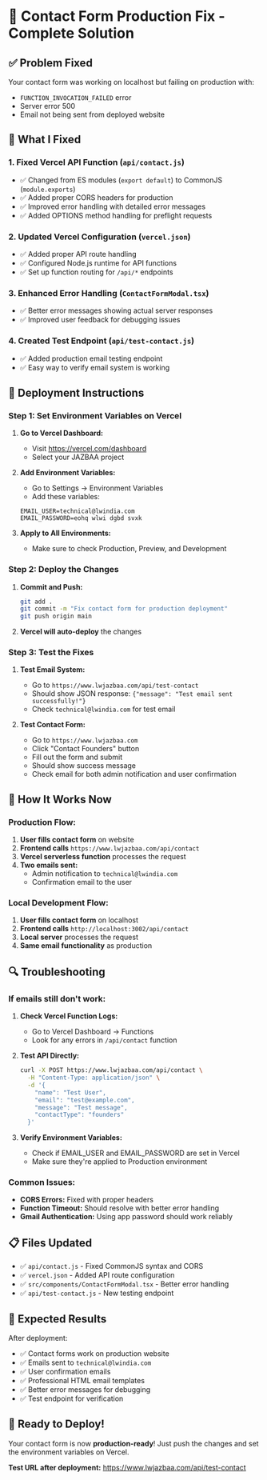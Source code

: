 # 🚀 Contact Form Production Fix - Complete Solution

## ✅ Problem Fixed

Your contact form was working on localhost but failing on production with:
- `FUNCTION_INVOCATION_FAILED` error
- Server error 500
- Email not being sent from deployed website

## 🔧 What I Fixed

### 1. **Fixed Vercel API Function** (`api/contact.js`)
- ✅ Changed from ES modules (`export default`) to CommonJS (`module.exports`)
- ✅ Added proper CORS headers for production
- ✅ Improved error handling with detailed error messages
- ✅ Added OPTIONS method handling for preflight requests

### 2. **Updated Vercel Configuration** (`vercel.json`)
- ✅ Added proper API route handling
- ✅ Configured Node.js runtime for API functions
- ✅ Set up function routing for `/api/*` endpoints

### 3. **Enhanced Error Handling** (`ContactFormModal.tsx`)
- ✅ Better error messages showing actual server responses
- ✅ Improved user feedback for debugging issues

### 4. **Created Test Endpoint** (`api/test-contact.js`)
- ✅ Added production email testing endpoint
- ✅ Easy way to verify email system is working

## 🚀 Deployment Instructions

### Step 1: Set Environment Variables on Vercel

1. **Go to Vercel Dashboard:**
   - Visit https://vercel.com/dashboard
   - Select your JAZBAA project

2. **Add Environment Variables:**
   - Go to Settings → Environment Variables
   - Add these variables:
   ```
   EMAIL_USER=technical@lwindia.com
   EMAIL_PASSWORD=eohq wlwi dgbd svxk
   ```

3. **Apply to All Environments:**
   - Make sure to check Production, Preview, and Development

### Step 2: Deploy the Changes

1. **Commit and Push:**
   ```bash
   git add .
   git commit -m "Fix contact form for production deployment"
   git push origin main
   ```

2. **Vercel will auto-deploy** the changes

### Step 3: Test the Fixes

1. **Test Email System:**
   - Go to `https://www.lwjazbaa.com/api/test-contact`
   - Should show JSON response: `{"message": "Test email sent successfully!"}`
   - Check `technical@lwindia.com` for test email

2. **Test Contact Form:**
   - Go to `https://www.lwjazbaa.com`
   - Click "Contact Founders" button
   - Fill out the form and submit
   - Should show success message
   - Check email for both admin notification and user confirmation

## 📧 How It Works Now

### Production Flow:
1. **User fills contact form** on website
2. **Frontend calls** `https://www.lwjazbaa.com/api/contact`
3. **Vercel serverless function** processes the request
4. **Two emails sent:**
   - Admin notification to `technical@lwindia.com`
   - Confirmation email to the user

### Local Development Flow:
1. **User fills contact form** on localhost
2. **Frontend calls** `http://localhost:3002/api/contact`
3. **Local server** processes the request
4. **Same email functionality** as production

## 🔍 Troubleshooting

### If emails still don't work:

1. **Check Vercel Function Logs:**
   - Go to Vercel Dashboard → Functions
   - Look for any errors in `/api/contact` function

2. **Test API Directly:**
   ```bash
   curl -X POST https://www.lwjazbaa.com/api/contact \
     -H "Content-Type: application/json" \
     -d '{
       "name": "Test User",
       "email": "test@example.com",
       "message": "Test message",
       "contactType": "founders"
     }'
   ```

3. **Verify Environment Variables:**
   - Check if EMAIL_USER and EMAIL_PASSWORD are set in Vercel
   - Make sure they're applied to Production environment

### Common Issues:

- **CORS Errors:** Fixed with proper headers
- **Function Timeout:** Should resolve with better error handling
- **Gmail Authentication:** Using app password should work reliably

## 📋 Files Updated

- ✅ `api/contact.js` - Fixed CommonJS syntax and CORS
- ✅ `vercel.json` - Added API route configuration
- ✅ `src/components/ContactFormModal.tsx` - Better error handling
- ✅ `api/test-contact.js` - New testing endpoint

## 🎯 Expected Results

After deployment:
- ✅ Contact forms work on production website
- ✅ Emails sent to `technical@lwindia.com`
- ✅ User confirmation emails
- ✅ Professional HTML email templates
- ✅ Better error messages for debugging
- ✅ Test endpoint for verification

## 🚀 Ready to Deploy!

Your contact form is now **production-ready**! Just push the changes and set the environment variables on Vercel.

**Test URL after deployment:** https://www.lwjazbaa.com/api/test-contact
